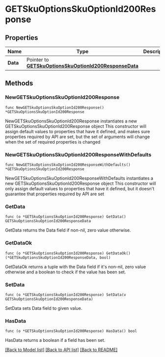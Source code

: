 # GETSkuOptionsSkuOptionId200Response

## Properties

Name | Type | Description | Notes
------------ | ------------- | ------------- | -------------
**Data** | Pointer to [**GETSkuOptionsSkuOptionId200ResponseData**](GETSkuOptionsSkuOptionId200ResponseData.md) |  | [optional] 

## Methods

### NewGETSkuOptionsSkuOptionId200Response

`func NewGETSkuOptionsSkuOptionId200Response() *GETSkuOptionsSkuOptionId200Response`

NewGETSkuOptionsSkuOptionId200Response instantiates a new GETSkuOptionsSkuOptionId200Response object
This constructor will assign default values to properties that have it defined,
and makes sure properties required by API are set, but the set of arguments
will change when the set of required properties is changed

### NewGETSkuOptionsSkuOptionId200ResponseWithDefaults

`func NewGETSkuOptionsSkuOptionId200ResponseWithDefaults() *GETSkuOptionsSkuOptionId200Response`

NewGETSkuOptionsSkuOptionId200ResponseWithDefaults instantiates a new GETSkuOptionsSkuOptionId200Response object
This constructor will only assign default values to properties that have it defined,
but it doesn't guarantee that properties required by API are set

### GetData

`func (o *GETSkuOptionsSkuOptionId200Response) GetData() GETSkuOptionsSkuOptionId200ResponseData`

GetData returns the Data field if non-nil, zero value otherwise.

### GetDataOk

`func (o *GETSkuOptionsSkuOptionId200Response) GetDataOk() (*GETSkuOptionsSkuOptionId200ResponseData, bool)`

GetDataOk returns a tuple with the Data field if it's non-nil, zero value otherwise
and a boolean to check if the value has been set.

### SetData

`func (o *GETSkuOptionsSkuOptionId200Response) SetData(v GETSkuOptionsSkuOptionId200ResponseData)`

SetData sets Data field to given value.

### HasData

`func (o *GETSkuOptionsSkuOptionId200Response) HasData() bool`

HasData returns a boolean if a field has been set.


[[Back to Model list]](../README.md#documentation-for-models) [[Back to API list]](../README.md#documentation-for-api-endpoints) [[Back to README]](../README.md)


